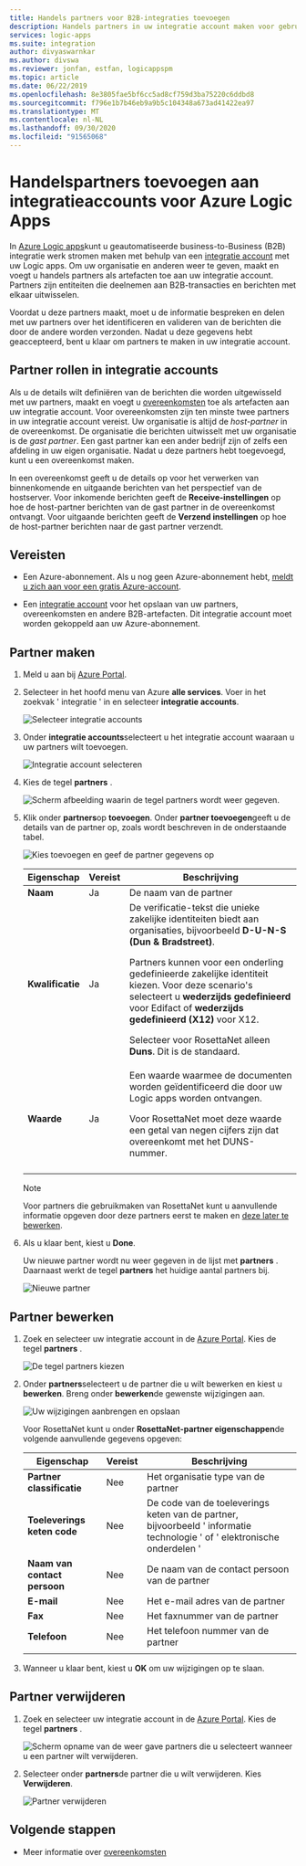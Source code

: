 ```yaml
---
title: Handels partners voor B2B-integraties toevoegen
description: Handels partners in uw integratie account maken voor gebruik met Azure Logic Apps
services: logic-apps
ms.suite: integration
author: divyaswarnkar
ms.author: divswa
ms.reviewer: jonfan, estfan, logicappspm
ms.topic: article
ms.date: 06/22/2019
ms.openlocfilehash: 8e3805fae5bf6cc5ad8cf759d3ba75220c6ddbd8
ms.sourcegitcommit: f796e1b7b46eb9a9b5c104348a673ad41422ea97
ms.translationtype: MT
ms.contentlocale: nl-NL
ms.lasthandoff: 09/30/2020
ms.locfileid: "91565068"
---
```

# <a name="add-trading-partners-to-integration-accounts-for-azure-logic-apps"></a>Handelspartners toevoegen aan integratieaccounts voor Azure Logic Apps

In [Azure Logic apps](../logic-apps/logic-apps-overview.md)kunt u geautomatiseerde business-to-Business (B2B) integratie werk stromen maken met behulp van een [integratie account](../logic-apps/logic-apps-enterprise-integration-create-integration-account.md) met uw Logic apps. Om uw organisatie en anderen weer te geven, maakt en voegt u handels partners als artefacten toe aan uw integratie account. Partners zijn entiteiten die deelnemen aan B2B-transacties en berichten met elkaar uitwisselen.

Voordat u deze partners maakt, moet u de informatie bespreken en delen met uw partners over het identificeren en valideren van de berichten die door de andere worden verzonden. Nadat u deze gegevens hebt geaccepteerd, bent u klaar om partners te maken in uw integratie account.

## <a name="partner-roles-in-integration-accounts"></a>Partner rollen in integratie accounts

Als u de details wilt definiëren van de berichten die worden uitgewisseld met uw partners, maakt en voegt u [overeenkomsten](../logic-apps/logic-apps-enterprise-integration-agreements.md) toe als artefacten aan uw integratie account. Voor overeenkomsten zijn ten minste twee partners in uw integratie account vereist. Uw organisatie is altijd de *host-partner* in de overeenkomst. De organisatie die berichten uitwisselt met uw organisatie is de *gast partner*. Een gast partner kan een ander bedrijf zijn of zelfs een afdeling in uw eigen organisatie. Nadat u deze partners hebt toegevoegd, kunt u een overeenkomst maken.

In een overeenkomst geeft u de details op voor het verwerken van binnenkomende en uitgaande berichten van het perspectief van de hostserver. Voor inkomende berichten geeft de **Receive-instellingen** op hoe de host-partner berichten van de gast partner in de overeenkomst ontvangt. Voor uitgaande berichten geeft de **Verzend instellingen** op hoe de host-partner berichten naar de gast partner verzendt.

## <a name="prerequisites"></a>Vereisten

* Een Azure-abonnement. Als u nog geen Azure-abonnement hebt, [meldt u zich aan voor een gratis Azure-account](https://azure.microsoft.com/free/).

* Een [integratie account](../logic-apps/logic-apps-enterprise-integration-create-integration-account.md) voor het opslaan van uw partners, overeenkomsten en andere B2B-artefacten. Dit integratie account moet worden gekoppeld aan uw Azure-abonnement.

## <a name="create-partner"></a>Partner maken

1. Meld u aan bij [Azure Portal](https://portal.azure.com).

1. Selecteer in het hoofd menu van Azure **alle services**. Voer in het zoekvak ' integratie ' in en selecteer **integratie accounts**.

   ![Selecteer integratie accounts](./media/logic-apps-enterprise-integration-partners/find-integration-accounts.png)

1. Onder **integratie accounts**selecteert u het integratie account waaraan u uw partners wilt toevoegen.

   ![Integratie account selecteren](./media/logic-apps-enterprise-integration-partners/select-integration-account.png)

1. Kies de tegel **partners** .

   ![Scherm afbeelding waarin de tegel partners wordt weer gegeven.](./media/logic-apps-enterprise-integration-partners/choose-partners.png)

1. Klik onder **partners**op **toevoegen**. Onder **partner toevoegen**geeft u de details van de partner op, zoals wordt beschreven in de onderstaande tabel.

   ![Kies toevoegen en geef de partner gegevens op](./media/logic-apps-enterprise-integration-partners/add-partners.png)

   | Eigenschap | Vereist | Beschrijving |
   |----------|----------|-------------|
   | **Naam** | Ja | De naam van de partner |
   | **Kwalificatie** | Ja | De verificatie-tekst die unieke zakelijke identiteiten biedt aan organisaties, bijvoorbeeld **D-U-N-S (Dun & Bradstreet)**. <p>Partners kunnen voor een onderling gedefinieerde zakelijke identiteit kiezen. Voor deze scenario's selecteert u **wederzijds gedefinieerd** voor Edifact of **wederzijds gedefinieerd (X12)** voor X12. <p>Selecteer voor RosettaNet alleen **Duns**. Dit is de standaard. |
   | **Waarde** | Ja | Een waarde waarmee de documenten worden geïdentificeerd die door uw Logic apps worden ontvangen. <p>Voor RosettaNet moet deze waarde een getal van negen cijfers zijn dat overeenkomt met het DUNS-nummer. |
   ||||

   > [!NOTE]
   > Voor partners die gebruikmaken van RosettaNet kunt u aanvullende informatie opgeven door deze partners eerst te maken en [deze later te bewerken](#edit-partner).

1. Als u klaar bent, kiest u **Done**.

   Uw nieuwe partner wordt nu weer gegeven in de lijst met **partners** . Daarnaast werkt de tegel **partners** het huidige aantal partners bij.

   ![Nieuwe partner](./media/logic-apps-enterprise-integration-partners/new-partner.png)

<a name="edit-partner"></a>

## <a name="edit-partner"></a>Partner bewerken

1. Zoek en selecteer uw integratie account in de [Azure Portal](https://portal.azure.com).
Kies de tegel **partners** .

   ![De tegel partners kiezen](./media/logic-apps-enterprise-integration-partners/edit.png)

1. Onder **partners**selecteert u de partner die u wilt bewerken en kiest u **bewerken**. Breng onder **bewerken**de gewenste wijzigingen aan.

   ![Uw wijzigingen aanbrengen en opslaan](./media/logic-apps-enterprise-integration-partners/edit-partner.png)

   Voor RosettaNet kunt u onder **RosettaNet-partner eigenschappen**de volgende aanvullende gegevens opgeven:

   | Eigenschap | Vereist | Beschrijving |
   |----------|----------|-------------|
   | **Partner classificatie** | Nee | Het organisatie type van de partner |
   | **Toeleverings keten code** | Nee | De code van de toeleverings keten van de partner, bijvoorbeeld ' informatie technologie ' of ' elektronische onderdelen ' |
   | **Naam van contact persoon** | Nee | De naam van de contact persoon van de partner |
   | **E-mail** | Nee | Het e-mail adres van de partner |
   | **Fax** | Nee | Het faxnummer van de partner |
   | **Telefoon** | Nee | Het telefoon nummer van de partner |
   ||||

1. Wanneer u klaar bent, kiest u **OK** om uw wijzigingen op te slaan.

## <a name="delete-partner"></a>Partner verwijderen

1. Zoek en selecteer uw integratie account in de [Azure Portal](https://portal.azure.com). Kies de tegel **partners** .

   ![Scherm opname van de weer gave partners die u selecteert wanneer u een partner wilt verwijderen.](./media/logic-apps-enterprise-integration-partners/choose-partners-to-delete.png)

1. Selecteer onder **partners**de partner die u wilt verwijderen. Kies **Verwijderen**.

   ![Partner verwijderen](./media/logic-apps-enterprise-integration-partners/delete-partner.png)

## <a name="next-steps"></a>Volgende stappen

* Meer informatie over [overeenkomsten](../logic-apps/logic-apps-enterprise-integration-agreements.md)